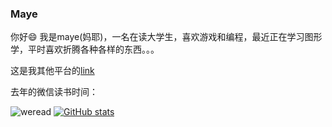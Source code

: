 ###   Maye
你好😄 我是maye(妈耶)，一名在读大学生，喜欢游戏和编程，最近正在学习图形学，平时喜欢折腾各种各样的东西。。。  
  
这是我其他平台的[link](https://bento.me/maye)  
  
去年的微信读书时间：  

![weread](https://user-images.githubusercontent.com/96584640/227094847-034f2817-30a7-4fe4-9786-8f051893784a.svg)
[![GitHub stats](https://github-readme-stats.vercel.app/api?username=maye174&show_icons=true&theme=radical)](https://github.com/anuraghazra/github-readme-stats)

<!--
**maye174/maye174** is a ✨ _special_ ✨ repository because its `README.md` (this file) appears on your GitHub profile.

Here are some ideas to get you started:

- 🔭 I’m currently working on ...
- 🌱 I’m currently learning ...
- 👯 I’m looking to collaborate on ...
- 🤔 I’m looking for help with ...
- 💬 Ask me about ...
- 📫 How to reach me: ...
- 😄 Pronouns: ...
- ⚡ Fun fact: ...
-->
